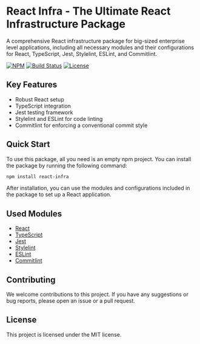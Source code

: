 # React Infra - The Ultimate React Infrastructure Package

A comprehensive React infrastructure package for big-sized enterprise level applications, including all necessary modules and their configurations for React, TypeScript, Jest, Stylelint, ESLint, and Commitlint. 

[![NPM](https://img.shields.io/npm/v/react-infra-ts.svg)](https://www.npmjs.com/package/react-infra-ts)
[![Build Status](https://travis-ci.org/your-username/react-infra.svg?branch=master)](https://travis-ci.org/your-username/react-infra)
[![License](https://img.shields.io/npm/l/react-infra-ts.svg)](https://github.com/your-username/react-infra/blob/master/LICENSE)

## Key Features
- Robust React setup 
- TypeScript integration 
- Jest testing framework 
- Stylelint and ESLint for code linting 
- Commitlint for enforcing a conventional commit style 

## Quick Start

To use this package, all you need is an empty npm project. You can install the package by running the following command:

```bash
npm install react-infra
```

After installation, you can use the modules and configurations included in the package to set up a React application.

## Used Modules 
- [React](https://reactjs.org/)
- [TypeScript](https://www.typescriptlang.org/)
- [Jest](https://jestjs.io/)
- [Stylelint](https://stylelint.io/)
- [ESLint](https://eslint.org/)
- [Commitlint](https://commitlint.js.org/#/)

## Contributing

We welcome contributions to this project. If you have any suggestions or bug reports, please open an issue or a pull request.

## License

This project is licensed under the MIT license.
